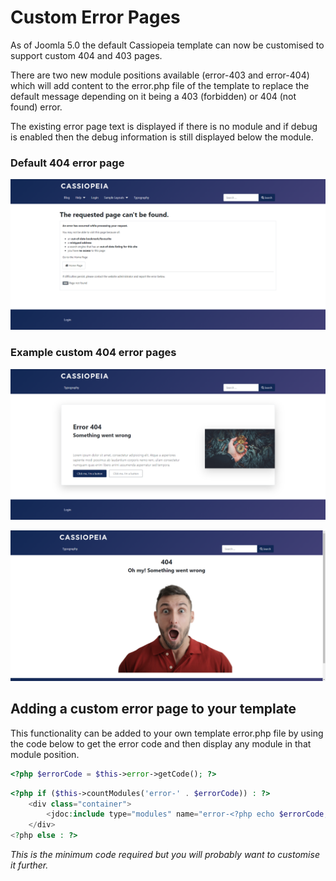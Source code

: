 Custom Error Pages
==================
As of Joomla 5.0 the default Cassiopeia template can now be customised to support custom 404 and 403 pages.

There are two new module positions available (error-403 and error-404) which will add content to the error.php file of the template to replace the default message depending on it being a 403 (forbidden) or 404 (not found) error.

The existing error page text is displayed if there is no module and if debug is enabled then the debug information is still displayed below the module.


### Default 404 error page

![Screenshot of the standard 404 error page](./custom-errorpages/_assets/original404.png)


### Example custom 404 error pages

![Screenshot of custom 404 error page with images and buttons](./custom-errorpages/_assets/example404.png)

![Screenshot of funny custom 404 error page](./custom-errorpages/_assets/example404-2.png)


## Adding a custom error page to your template
This functionality can be added to your own template error.php file by using the code below to get the error code and then display any module in that module position.

```php
<?php $errorCode = $this->error->getCode(); ?>
```

```php
<?php if ($this->countModules('error-' . $errorCode)) : ?>
    <div class="container">
        <jdoc:include type="modules" name="error-<?php echo $errorCode; ?>" style="none" />
    </div>
<?php else : ?>
```

_This is the minimum code required but you will probably want to customise it further._